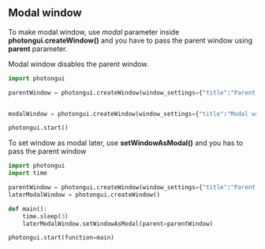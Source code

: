 ## Modal window

To make modal window, use *modal* parameter inside **photongui.createWindow()** and you have to pass the parent window using **parent** parameter.

Modal window disables the parent window.


```python
import photongui

parentWindow = photongui.createWindow(window_settings={"title":"Parent window"})


modalWindow = photongui.createWindow(window_settings={"title":"Modal window"}, parent=parentWindow, modal=True)

photongui.start()
```

To set window as modal later, use **setWindowAsModal()** and you has to pass the parent window

```python
import photongui
import time

parentWindow = photongui.createWindow(window_settings={"title":"Parent window"})
laterModalWindow = photongui.createWindow()

def main():
    time.sleep(3)
    laterModalWindow.setWindowAsModal(parent=parentWindow)

photongui.start(function=main)
```